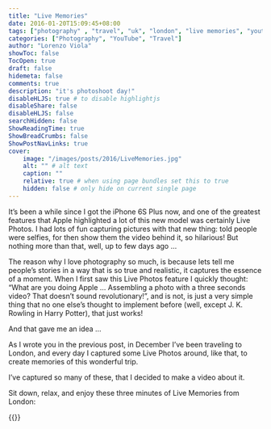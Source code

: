 ```yaml
---
title: "Live Memories"
date: 2016-01-20T15:09:45+08:00
tags: ["photography" , "travel", "uk", "london", "live memories", "youtube"]
categories: ["Photography", "YouTube", "Travel"]
author: "Lorenzo Viola"
showToc: false
TocOpen: true
draft: false
hidemeta: false
comments: true
description: "it's photoshoot day!"
disableHLJS: true # to disable highlightjs
disableShare: false
disableHLJS: false
searchHidden: false
ShowReadingTime: true
ShowBreadCrumbs: false
ShowPostNavLinks: true
cover:
    image: "/images/posts/2016/LiveMemories.jpg"
    alt: "" # alt text
    caption: ""
    relative: true # when using page bundles set this to true
    hidden: false # only hide on current single page
---
```

It’s been a while since I got the iPhone 6S Plus now, and one of the greatest features that Apple highlighted a lot of this new model was certainly Live Photos.
I had lots of fun capturing pictures with that new thing: told people were selfies, for then show them the video behind it, so hilarious!
But nothing more than that, well, up to few days ago …

The reason why I love photography so much, is because lets tell me people’s stories in a way that is so true and realistic, it captures the essence of a moment.
When I first saw this Live Photos feature I quickly thought: “What are you doing Apple … Assembling a photo with a three seconds video? That doesn’t sound revolutionary!”, and is not, is just a very simple thing that no one else’s thought to implement before (well, except J. K. Rowling in Harry Potter), that just works!

And that gave me an idea …

As I wrote you in the previous post, in December I’ve been traveling to London, and every day I captured some Live Photos around, like that, to create memories of this wonderful trip.

I’ve captured so many of these, that I decided to make a video about it.

Sit down, relax, and enjoy these three minutes of Live Memories from London:

{{<youtube xVz5Hn2SYcA>}}